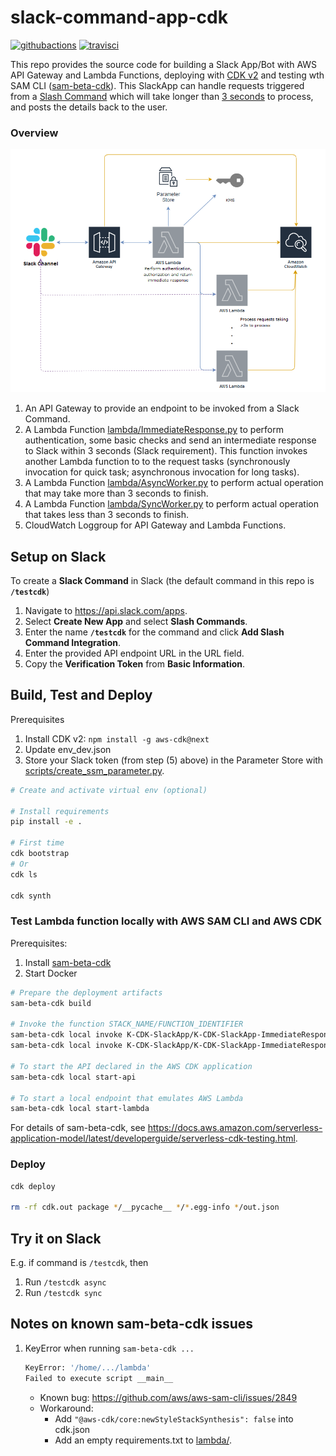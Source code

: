 # slack-command-app-cdk

[![githubactions](https://github.com/kyhau/slack-command-app-cdk/workflows/Build-Test/badge.svg)](https://github.com/kyhau/slack-command-app-cdk/actions)
[![travisci](https://travis-ci.org/kyhau/slack-command-app-cdk.svg?branch=master)](https://travis-ci.org/kyhau/slack-command-app-cdk)

This repo provides the source code for building a Slack App/Bot with AWS API Gateway and Lambda Functions, deploying with [CDK v2](https://docs.aws.amazon.com/cdk/latest/guide/work-with-cdk-v2.html) and testing wth SAM CLI ([sam-beta-cdk](https://docs.aws.amazon.com/serverless-application-model/latest/developerguide/serverless-cdk-getting-started.html)).
This SlackApp can handle requests triggered from a [Slash Command](https://api.slack.com/interactivity/slash-commands) which will take longer than [3 seconds](https://api.slack.com/events-api) to process, and posts the details back to the user.

### Overview

![Architecture](doc/SlackApp-ArchitectureOverview.png)

1. An API Gateway to provide an endpoint to be invoked from a Slack Command.
2. A Lambda Function [lambda/ImmediateResponse.py](lambda/ImmediateResponse.py) to perform authentication, some basic checks and send an intermediate response to Slack within 3 seconds (Slack requirement). This function invokes another Lambda function to to the request tasks (synchronously invocation for quick task; asynchronous invocation for long tasks).
3. A Lambda Function [lambda/AsyncWorker.py](lambda/AsyncWorker.py) to perform actual operation that may take more than 3 seconds to finish.
4. A Lambda Function [lambda/SyncWorker.py](lambda/SyncWorker.py) to perform actual operation that takes less than 3 seconds to finish.
6. CloudWatch Loggroup for API Gateway and Lambda Functions.

## Setup on Slack

To create a **Slack Command** in Slack (the default command in this repo is **`/testcdk`**)
1. Navigate to https://api.slack.com/apps.
2. Select **Create New App** and select **Slash Commands**.
3. Enter the name **`/testcdk`** for the command and click **Add Slash Command Integration**.
4. Enter the provided API endpoint URL in the URL field.
5. Copy the **Verification Token** from **Basic Information**.

## Build, Test and Deploy

Prerequisites
1. Install CDK v2: `npm install -g aws-cdk@next`
2. Update env_dev.json
3. Store your Slack token (from step (5) above) in the Parameter Store with [scripts/create_ssm_parameter.py](scripts/create_ssm_parameter.py).

```bash
# Create and activate virtual env (optional)

# Install requirements
pip install -e .

# First time
cdk bootstrap
# Or
cdk ls

cdk synth
```
### Test Lambda function locally with AWS SAM CLI and AWS CDK
Prerequisites:
1. Install [sam-beta-cdk](https://docs.aws.amazon.com/serverless-application-model/latest/developerguide/serverless-cdk-getting-started.html)
2. Start Docker

```bash
# Prepare the deployment artifacts
sam-beta-cdk build

# Invoke the function STACK_NAME/FUNCTION_IDENTIFIER
sam-beta-cdk local invoke K-CDK-SlackApp/K-CDK-SlackApp-ImmediateResponse -e tests/event_async.json
sam-beta-cdk local invoke K-CDK-SlackApp/K-CDK-SlackApp-ImmediateResponse -e tests/event_sync.json

# To start the API declared in the AWS CDK application
sam-beta-cdk local start-api

# To start a local endpoint that emulates AWS Lambda
sam-beta-cdk local start-lambda
```

For details of sam-beta-cdk, see https://docs.aws.amazon.com/serverless-application-model/latest/developerguide/serverless-cdk-testing.html.

### Deploy

```bash
cdk deploy

rm -rf cdk.out package */__pycache__ */*.egg-info */out.json
```

## Try it on Slack

E.g. if command is `/testcdk`, then

1. Run `/testcdk async`
1. Run `/testcdk sync`

## Notes on known sam-beta-cdk issues

1. KeyError when running `sam-beta-cdk ...`
   ```bash
   KeyError: '/home/.../lambda'
   Failed to execute script __main__
   ```
   - Known bug: https://github.com/aws/aws-sam-cli/issues/2849
   - Workaround:
       - Add `"@aws-cdk/core:newStyleStackSynthesis": false` into cdk.json
       - Add an empty requirements.txt to [lambda/](lambda/).
